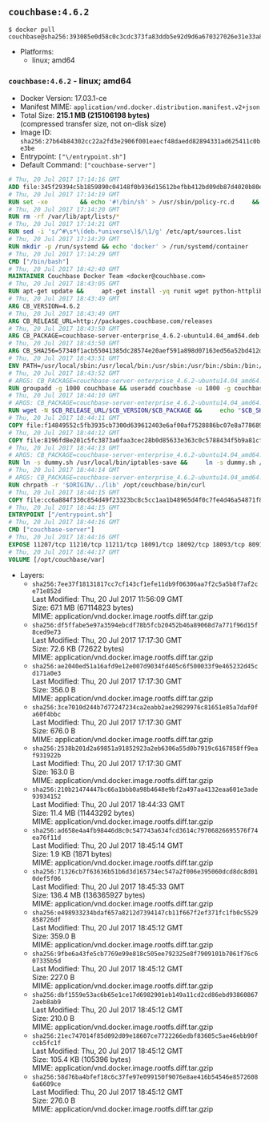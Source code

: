 ## `couchbase:4.6.2`

```console
$ docker pull couchbase@sha256:393085e0d58c0c3cdc373fa83ddb5e92d9d6a670327026e31e33a8f4ebc40ba9
```

-	Platforms:
	-	linux; amd64

### `couchbase:4.6.2` - linux; amd64

-	Docker Version: 17.03.1-ce
-	Manifest MIME: `application/vnd.docker.distribution.manifest.v2+json`
-	Total Size: **215.1 MB (215106198 bytes)**  
	(compressed transfer size, not on-disk size)
-	Image ID: `sha256:27b64b84302cc22a2fd3e2906f001eaecf48daedd82894331ad625411c0be3be`
-	Entrypoint: `["\/entrypoint.sh"]`
-	Default Command: `["couchbase-server"]`

```dockerfile
# Thu, 20 Jul 2017 17:14:16 GMT
ADD file:345f29394c5b1859890c04148f0b936d15612befbb412bd09db87d4020b80ed7 in / 
# Thu, 20 Jul 2017 17:14:19 GMT
RUN set -xe 		&& echo '#!/bin/sh' > /usr/sbin/policy-rc.d 	&& echo 'exit 101' >> /usr/sbin/policy-rc.d 	&& chmod +x /usr/sbin/policy-rc.d 		&& dpkg-divert --local --rename --add /sbin/initctl 	&& cp -a /usr/sbin/policy-rc.d /sbin/initctl 	&& sed -i 's/^exit.*/exit 0/' /sbin/initctl 		&& echo 'force-unsafe-io' > /etc/dpkg/dpkg.cfg.d/docker-apt-speedup 		&& echo 'DPkg::Post-Invoke { "rm -f /var/cache/apt/archives/*.deb /var/cache/apt/archives/partial/*.deb /var/cache/apt/*.bin || true"; };' > /etc/apt/apt.conf.d/docker-clean 	&& echo 'APT::Update::Post-Invoke { "rm -f /var/cache/apt/archives/*.deb /var/cache/apt/archives/partial/*.deb /var/cache/apt/*.bin || true"; };' >> /etc/apt/apt.conf.d/docker-clean 	&& echo 'Dir::Cache::pkgcache ""; Dir::Cache::srcpkgcache "";' >> /etc/apt/apt.conf.d/docker-clean 		&& echo 'Acquire::Languages "none";' > /etc/apt/apt.conf.d/docker-no-languages 		&& echo 'Acquire::GzipIndexes "true"; Acquire::CompressionTypes::Order:: "gz";' > /etc/apt/apt.conf.d/docker-gzip-indexes 		&& echo 'Apt::AutoRemove::SuggestsImportant "false";' > /etc/apt/apt.conf.d/docker-autoremove-suggests
# Thu, 20 Jul 2017 17:14:20 GMT
RUN rm -rf /var/lib/apt/lists/*
# Thu, 20 Jul 2017 17:14:21 GMT
RUN sed -i 's/^#\s*\(deb.*universe\)$/\1/g' /etc/apt/sources.list
# Thu, 20 Jul 2017 17:14:29 GMT
RUN mkdir -p /run/systemd && echo 'docker' > /run/systemd/container
# Thu, 20 Jul 2017 17:14:29 GMT
CMD ["/bin/bash"]
# Thu, 20 Jul 2017 18:42:40 GMT
MAINTAINER Couchbase Docker Team <docker@couchbase.com>
# Thu, 20 Jul 2017 18:43:05 GMT
RUN apt-get update &&     apt-get install -yq runit wget python-httplib2 chrpath     lsof lshw sysstat net-tools numactl  &&     apt-get autoremove && apt-get clean &&     rm -rf /var/lib/apt/lists/* /tmp/* /var/tmp/*
# Thu, 20 Jul 2017 18:43:49 GMT
ARG CB_VERSION=4.6.2
# Thu, 20 Jul 2017 18:43:49 GMT
ARG CB_RELEASE_URL=http://packages.couchbase.com/releases
# Thu, 20 Jul 2017 18:43:50 GMT
ARG CB_PACKAGE=couchbase-server-enterprise_4.6.2-ubuntu14.04_amd64.deb
# Thu, 20 Jul 2017 18:43:50 GMT
ARG CB_SHA256=57340f1acb55041385dc28574e20aef591a898d07163ed56a52bd412dadb8cb6
# Thu, 20 Jul 2017 18:43:51 GMT
ENV PATH=/usr/local/sbin:/usr/local/bin:/usr/sbin:/usr/bin:/sbin:/bin:/opt/couchbase/bin:/opt/couchbase/bin/tools:/opt/couchbase/bin/install
# Thu, 20 Jul 2017 18:43:52 GMT
# ARGS: CB_PACKAGE=couchbase-server-enterprise_4.6.2-ubuntu14.04_amd64.deb CB_RELEASE_URL=http://packages.couchbase.com/releases CB_SHA256=57340f1acb55041385dc28574e20aef591a898d07163ed56a52bd412dadb8cb6 CB_VERSION=4.6.2
RUN groupadd -g 1000 couchbase && useradd couchbase -u 1000 -g couchbase -M
# Thu, 20 Jul 2017 18:44:10 GMT
# ARGS: CB_PACKAGE=couchbase-server-enterprise_4.6.2-ubuntu14.04_amd64.deb CB_RELEASE_URL=http://packages.couchbase.com/releases CB_SHA256=57340f1acb55041385dc28574e20aef591a898d07163ed56a52bd412dadb8cb6 CB_VERSION=4.6.2
RUN wget -N $CB_RELEASE_URL/$CB_VERSION/$CB_PACKAGE &&     echo "$CB_SHA256  $CB_PACKAGE" | sha256sum -c - &&     dpkg -i ./$CB_PACKAGE && rm -f ./$CB_PACKAGE
# Thu, 20 Jul 2017 18:44:11 GMT
COPY file:f14849552c5fb3935cb7300d639612403e6af00af7528886bc07e8a778689a7e in /etc/service/couchbase-server/run 
# Thu, 20 Jul 2017 18:44:12 GMT
COPY file:8196fd8e201c5fc3873a0faa3cec28b0d85633e363c0c5788434f5b9a81cfa5b in /usr/local/bin/ 
# Thu, 20 Jul 2017 18:44:13 GMT
# ARGS: CB_PACKAGE=couchbase-server-enterprise_4.6.2-ubuntu14.04_amd64.deb CB_RELEASE_URL=http://packages.couchbase.com/releases CB_SHA256=57340f1acb55041385dc28574e20aef591a898d07163ed56a52bd412dadb8cb6 CB_VERSION=4.6.2
RUN ln -s dummy.sh /usr/local/bin/iptables-save &&     ln -s dummy.sh /usr/local/bin/lvdisplay &&     ln -s dummy.sh /usr/local/bin/vgdisplay &&     ln -s dummy.sh /usr/local/bin/pvdisplay
# Thu, 20 Jul 2017 18:44:14 GMT
# ARGS: CB_PACKAGE=couchbase-server-enterprise_4.6.2-ubuntu14.04_amd64.deb CB_RELEASE_URL=http://packages.couchbase.com/releases CB_SHA256=57340f1acb55041385dc28574e20aef591a898d07163ed56a52bd412dadb8cb6 CB_VERSION=4.6.2
RUN chrpath -r '$ORIGIN/../lib' /opt/couchbase/bin/curl
# Thu, 20 Jul 2017 18:44:15 GMT
COPY file:cc6a884f330c854d49f23323bc8c5cc1aa1b48965d4f0c7fe4d46a54871f866f in / 
# Thu, 20 Jul 2017 18:44:15 GMT
ENTRYPOINT ["/entrypoint.sh"]
# Thu, 20 Jul 2017 18:44:16 GMT
CMD ["couchbase-server"]
# Thu, 20 Jul 2017 18:44:16 GMT
EXPOSE 11207/tcp 11210/tcp 11211/tcp 18091/tcp 18092/tcp 18093/tcp 8091/tcp 8092/tcp 8093/tcp 8094/tcp
# Thu, 20 Jul 2017 18:44:17 GMT
VOLUME [/opt/couchbase/var]
```

-	Layers:
	-	`sha256:7ee37f18131817cc7cf143cf1efe11db9f06306aa7f2c5a5b8f7af2ce71e852d`  
		Last Modified: Thu, 20 Jul 2017 11:56:09 GMT  
		Size: 67.1 MB (67114823 bytes)  
		MIME: application/vnd.docker.image.rootfs.diff.tar.gzip
	-	`sha256:df5ffabe5e97a3594ebcdf78b5fcb20452b46a89068d7a771f96d15f8ced9e73`  
		Last Modified: Thu, 20 Jul 2017 17:17:30 GMT  
		Size: 72.6 KB (72622 bytes)  
		MIME: application/vnd.docker.image.rootfs.diff.tar.gzip
	-	`sha256:ae2040ed51a16afd9e12e007d9034fd405c6f500033f9e465232d45cd171a0e3`  
		Last Modified: Thu, 20 Jul 2017 17:17:30 GMT  
		Size: 356.0 B  
		MIME: application/vnd.docker.image.rootfs.diff.tar.gzip
	-	`sha256:3ce7010d244b7d77247234ca2eabb2ae29829976c81651e85a7daf0fa60f4bbc`  
		Last Modified: Thu, 20 Jul 2017 17:17:30 GMT  
		Size: 676.0 B  
		MIME: application/vnd.docker.image.rootfs.diff.tar.gzip
	-	`sha256:2538b201d2a69851a91852923a2eb6306a55d0b7919c6167858ff9eaf931922b`  
		Last Modified: Thu, 20 Jul 2017 17:17:30 GMT  
		Size: 163.0 B  
		MIME: application/vnd.docker.image.rootfs.diff.tar.gzip
	-	`sha256:210b21474447bc66a1bbb0a98b4648e9bf2a497aa4132eaa601e3ade93934152`  
		Last Modified: Thu, 20 Jul 2017 18:44:33 GMT  
		Size: 11.4 MB (11443292 bytes)  
		MIME: application/vnd.docker.image.rootfs.diff.tar.gzip
	-	`sha256:ad658e4a4fb98446d8c0c547743a634fcd3614c79706826695576f74ea76f11d`  
		Last Modified: Thu, 20 Jul 2017 18:45:14 GMT  
		Size: 1.9 KB (1871 bytes)  
		MIME: application/vnd.docker.image.rootfs.diff.tar.gzip
	-	`sha256:71326cb7f63636b51b6d3d165734ec547a2f006e395060dcd8dc8d010def5f06`  
		Last Modified: Thu, 20 Jul 2017 18:45:33 GMT  
		Size: 136.4 MB (136365927 bytes)  
		MIME: application/vnd.docker.image.rootfs.diff.tar.gzip
	-	`sha256:e498933234bdaf657a8212d7394147cb11f667f2ef371fc1fb0c5529858726df`  
		Last Modified: Thu, 20 Jul 2017 18:45:12 GMT  
		Size: 359.0 B  
		MIME: application/vnd.docker.image.rootfs.diff.tar.gzip
	-	`sha256:9fbe6a43fe5cb7769e99e818c505ee792325e8f7909101b7061f76c607335b5d`  
		Last Modified: Thu, 20 Jul 2017 18:45:12 GMT  
		Size: 227.0 B  
		MIME: application/vnd.docker.image.rootfs.diff.tar.gzip
	-	`sha256:dbf1559e53ac6b65e1ce17d6982901eb149a11cd2cd86ebd938608672aeb8ab9`  
		Last Modified: Thu, 20 Jul 2017 18:45:12 GMT  
		Size: 210.0 B  
		MIME: application/vnd.docker.image.rootfs.diff.tar.gzip
	-	`sha256:21ec747014f85d092d09e18607ce7722266edbf83605c5ae46ebb90fccb5fc1f`  
		Last Modified: Thu, 20 Jul 2017 18:45:12 GMT  
		Size: 105.4 KB (105396 bytes)  
		MIME: application/vnd.docker.image.rootfs.diff.tar.gzip
	-	`sha256:58d76ba4bfef18c6c37fe97e099150f9076e8ae416b54546e85726086a6609ce`  
		Last Modified: Thu, 20 Jul 2017 18:45:12 GMT  
		Size: 276.0 B  
		MIME: application/vnd.docker.image.rootfs.diff.tar.gzip
